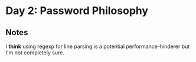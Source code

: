 # Day 2: Password Philosophy

## Notes

I **think** using regexp for line parsing is a potential performance-hinderer but I'm not completely sure.